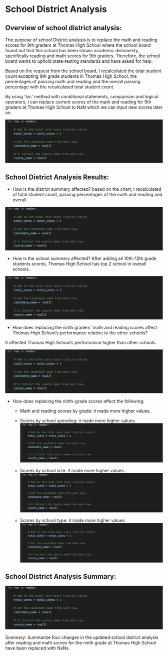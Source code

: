 # School District Analysis
## Overview of school district analysis:
The purpose of school District analysis is to replace the math and reading scores for 9th graders at Thomas High School where the school board found out that this school has been shown academic dishonesty, specifically reading and math scores for 9th graders. Therefore, the school board wants to uphold state-testing standards and have asked for help.

Based on the request from the school board, I recalculated the total student count excepting 9th grade students in Thomas High School, the percentages of passing math and reading and the overall passing percentage with the recalculated total student count.

By using 'loc' method with conditional statements, comparison and logical operators, I can replace current scores of the math and reading for 9th graders at Thomas High School to NaN which we can input new scores later on. 

![replace_NaN_code](https://github.com/msjj622/Election_Analysis/blob/main/Images/total_votes_code.png)

## School District Analysis Results:

- How is the district summary affected?
based on the chart, I recalculated of total student count, passing percentages of the math and reading and overall.

![district_summary_chart](https://github.com/msjj622/Election_Analysis/blob/main/Images/total_votes_code.png)

- How is the school summary affected?
After adding all 10th-12th grade students scores, Thomas High School has top 2 school in overall schools.

![school_summary_chart](https://github.com/msjj622/Election_Analysis/blob/main/Images/total_votes_code.png)

- How does replacing the ninth graders’ math and reading scores affect Thomas High School’s performance relative to the other schools?

It affected Thomas High School’s performance higher than other schools.

![topfive_ performing schools](https://github.com/msjj622/Election_Analysis/blob/main/Images/total_votes_code.png)

- How does replacing the ninth-grade scores affect the following:
  - Math and reading scores by grade: it made more higher values.
  - Scores by school spending: it made more higher values.
![scroes_by_school_spending](https://github.com/msjj622/Election_Analysis/blob/main/Images/total_votes_code.png)

  - Scores by school size: it made more higher values.
![scores_by_school _size](https://github.com/msjj622/Election_Analysis/blob/main/Images/total_votes_code.png)

  - Scores by school type: it made more higher values.
![scores_by_school _type](https://github.com/msjj622/Election_Analysis/blob/main/Images/total_votes_code.png)

## School District Analysis Summary: 

![topfive_ performing schools](https://github.com/msjj622/Election_Analysis/blob/main/Images/total_votes_code.png)

Summary: Summarize four changes in the updated school district analysis after reading and math scores for the ninth grade at Thomas High School have been replaced with NaNs.



